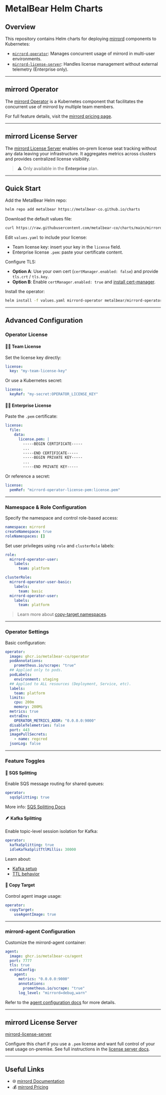 # MetalBear Helm Charts

## Overview

This repository contains Helm charts for deploying [mirrord](https://metalbear.co/mirrord) components to Kubernetes:

- [`mirrord-operator`](./mirrord-operator): Manages concurrent usage of mirrord in multi-user environments.
- [`mirrord-license-server`](./mirrord-license-server): Handles license management without external telemetry (Enterprise only).

---

## mirrord Operator

The [mirrord Operator](https://metalbear.co/mirrord/docs/overview/teams/) is a Kubernetes component that facilitates the concurrent use of mirrord by multiple team members.

For full feature details, visit the [mirrord pricing page](https://metalbear.co/mirrord/pricing/).

---

## mirrord License Server

The [mirrord License Server](https://metalbear.co/mirrord/docs/managing-mirrord/license-server/) enables on-prem license seat tracking without any data leaving your infrastructure. It aggregates metrics across clusters and provides centralized license visibility.

> ⚠️ Only available in the **Enterprise** plan.

---

## Quick Start

Add the MetalBear Helm repo:

```bash
helm repo add metalbear https://metalbear-co.github.io/charts
```

Download the default values file:

```bash
curl https://raw.githubusercontent.com/metalbear-co/charts/main/mirrord-operator/values.yaml --output values.yaml
```

Edit `values.yaml` to include your license:

- Team license key: insert your key in the `license` field.
- Enterprise license `.pem`: paste your certificate content.

Configure TLS:

- **Option A**: Use your own cert (`certManager.enabled: false`) and provide `tls.crt` / `tls.key`.
- **Option B**: Enable `certManager.enabled: true` and [install cert-manager](https://cert-manager.io/docs/installation/helm/).

Install the operator:

```bash
helm install -f values.yaml mirrord-operator metalbear/mirrord-operator
```

---

## Advanced Configuration

### Operator License

#### 🧑‍💻 Team License

Set the license key directly:

```yaml
license:
  key: "my-team-license-key"
```

Or use a Kubernetes secret:

```yaml
license:
  keyRef: "my-secret:OPERATOR_LICENSE_KEY"
```

#### 🧑‍💼 Enterprise License

Paste the `.pem` certificate:

```yaml
license:
  file:
    data:
      license.pem: |
        -----BEGIN CERTIFICATE-----
        ...
        -----END CERTIFICATE-----
        -----BEGIN PRIVATE KEY-----
        ...
        -----END PRIVATE KEY-----
```

Or reference a secret:

```yaml
license:
  pemRef: "mirrord-operator-license-pem:license.pem"
```

---

### Namespace & Role Configuration

Specify the namespace and control role-based access:

```yaml
namespace: mirrord
createNamespace: true
roleNamespaces: []
```

Set user privileges using `role` and `clusterRole` labels:

```yaml
role:
  mirrord-operator-user:
    labels:
      team: platform

clusterRole:
  mirrord-operator-user-basic:
    labels:
      team: basic
  mirrord-operator-user:
    labels:
      team: platform
```

> Learn more about [copy-target namespaces](https://metalbear.co/mirrord/docs/using-mirrord/copy-target/).

---

### Operator Settings

Basic configuration:

```yaml
operator:
  image: ghcr.io/metalbear-co/operator
  podAnnotations:
    prometheus.io/scrape: "true"
  ## Applied only to pods.
  podLabels:
    environment: staging
  ## Applied to ALL resources (Deployment, Service, etc).
  labels:
    team: platform
  limits:
    cpu: 200m
    memory: 200Mi
  metrics: true
  extraEnv:
    OPERATOR_METRICS_ADDR: "0.0.0.0:9000"
  disableTelemetries: false
  port: 443
  imagePullSecrets:
    - name: regcred
  jsonLog: false
```

---

### Feature Toggles

#### 👥 SQS Splitting

Enable SQS message routing for shared queues:

```yaml
operator:
  sqsSplitting: true
```

More info: [SQS Splitting Docs](https://metalbear.co/mirrord/docs/using-mirrord/queue-splitting/#sqs-splitting)

#### 🪶 Kafka Splitting

Enable topic-level session isolation for Kafka:

```yaml
operator:
  kafkaSplitting: true
  idleKafkaSplitTtlMillis: 30000
```

Learn about:
- [Kafka setup](https://metalbear.co/mirrord/docs/using-mirrord/queue-splitting/#kafka-splitting)
- [TTL behavior](https://github.com/metalbear-co/charts/tree/main/mirrord-operator#sqs-queue-splitting)

#### 📝 Copy Target

Control agent image usage:

```yaml
operator:
  copyTarget:
    useAgentImage: true
```

---

### mirrord-agent Configuration

Customize the mirrord-agent container:

```yaml
agent:
  image: ghcr.io/metalbear-co/agent
  port: 7777
  tls: true
  extraConfig:
    agent:
      metrics: "0.0.0.0:9000"
      annotations:
        prometheus.io/scrape: "true"
      log_level: "mirrord=debug,warn"
```

Refer to the [agent configuration docs](https://metalbear.co/mirrord/docs/reference/configuration/#root-agent) for more details.

---

## mirrord License Server

[mirrord-license-server](./mirrord-license-server)

Configure this chart if you use a `.pem` license and want full control of your seat usage on-premise. See full instructions in the [license server docs](https://metalbear.co/mirrord/docs/managing-mirrord/license-server/).

---

## Useful Links

- 🌐 [mirrord Documentation](https://metalbear.co/mirrord/docs/overview/introduction/)
- 💰 [mirrord Pricing](https://metalbear.co/mirrord/pricing/)

